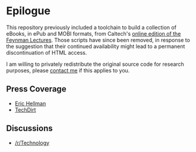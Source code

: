 Epilogue
========

This repository previously included a toolchain to build a collection of
eBooks, in ePub and MOBI formats, from Caltech's [online edition of the
Feynman Lectures](http://www.feynmanlectures.caltech.edu). Those scripts
have since been removed, in response to the suggestion that their
continued availability might lead to a permanent discontinuation of HTML
access.

I am willing to privately redistribute the original source code for
research purposes, please [contact me](%6d%65%40%76%69%6b%72%61%6d%76%65%72%6d%61%2e%63%6f%6d)
if this applies to you.

Press Coverage 
--------------

  * [Eric Hellman](http://go-to-hellman.blogspot.com/2014/03/the-dmca-takedown-of-feynman-lectures.html)
  * [TechDirt](http://techdirt.com/articles/20140304/17500826434/)

Discussions
-----------

  * [/r/Technology](http://www.reddit.com/r/technology/comments/1zulib/disappointing_dmca_being_used_to_make_feynman/)
